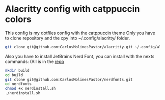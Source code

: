 # Alacritty config with catppuccin colors

This config is my dotfiles config with the catppuccin theme
Only you have to clone repository and the cpy into ~/.config/alacritty/ folder.
```bash
git clone git@github.com:CarlosMolinesPastor/alacritty.git ~/.config/alacritty/
```
Also you have to install JetBrains Nerd Font, you can install with the nexts commands:
(All is in the [repo](https://github.com/CarlosMolinesPastor/nerdfonts/tree/main)
```bash
mkdir build
cd build
git clone git@github.com:CarlosMolinesPastor/nerdfonts.git
cd nerdfonts
chmod +x nerdinstall.sh
./nerdinstall.sh
```

